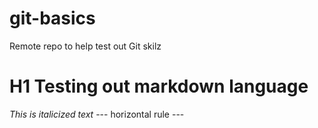 # git-basics
Remote repo to help test out Git skilz
# H1 Testing out markdown language
*This is italicized text*
--- horizontal rule ---
